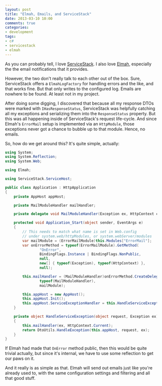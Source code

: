 ```yaml
---
layout: post
title: "Elmah, Emails, and ServiceStack"
date: 2013-03-10 10:00
comments: true
categories:
- development
tags:
- c#
- servicestack
- elmah
---
```


As you can probably tell, I love [ServiceStack][1]. I also love
[Elmah][2], especially the the email notifications that it provides.

However, the two don't really talk to each other out of the box. Sure,
ServiceStack offers a `ElmahLogFactory` for handling errors and the
like, and that works fine. But that only writes to the configured log.
Emails are nowhere to be found. At least not in my project.

[1]: http://servicestack.net
[2]: https://code.google.com/p/elmah/

<!-- more -->

After doing some digging, I discovered that because all my response
DTOs were marked with `IHasResponseStatus`, ServiceStack was helpfully
catching all my exceptions and serializing them into the
`ResponseStatus` property. But this was all happening inside of
ServiceStack's request life-cycle. And since Elmah's `ErrorMail` setup
is implemented via an `HttpModule`, those exceptions never got a
chance to bubble up to that module. Hence, no emails.

So, how do we get around this? It's quite simple, actually:

``` c# Global.asax.cs
using System;
using System.Reflection;
using System.Web;

using Elmah;

using ServiceStack.ServiceHost;

public class Application : HttpApplication
{
    private AppHost appHost;

    private MailModuleHandler mailHandler;

    private delegate void MailModuleHandler(Exception ex, HttpContext context);

    protected void Application_Start(object sender, EventArgs e)
    {
        // This needs to match what name is set in Web.config
        // under system.web/httpModules, or system.webServer/modules
        var mailModule = (ErrorMailModule)this.Modules["ErrorMail"];
        var onErrorMethod = typeof(ErrorMailModule).GetMethod(
                "OnError",
                BindingFlags.Instance | BindingFlags.NonPublic,
                null,
                new[] { typeof(Exception), typeof(HttpContext) },
                null);

        this.mailHandler = (MailModuleHandler)onErrorMethod.CreateDelegate(
                typeof(MailModuleHandler),
                mailModule);

        this.appHost = new AppHost();
        this.appHost.Init();
        this.appHost.ServiceExceptionHandler = this.HandleServiceException;
    }

    private object HandleServiceException(object request, Exception ex)
    {
        this.mailHandler(ex, HttpContext.Current);
        return DtoUtils.HandleException(this.appHost, request, ex);
    }
}
```
If Elmah had made that `OnError` method public, then this would be
quite trivial actually, but since it's internal, we have to use some
reflection to get our paws on it.

And it really is as simple as that. Elmah will send out emails just
like you're already used to, with the same configuration settings and
filtering and all that good stuff.
